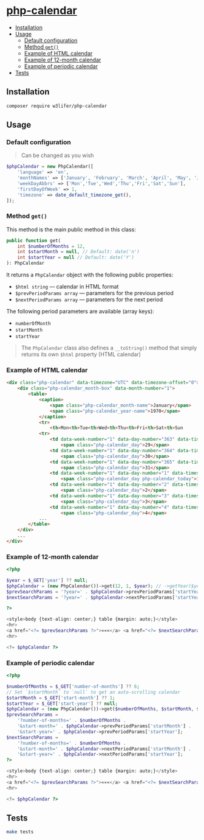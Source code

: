 # [php-calendar](https://packagist.org/packages/w3lifer/php-calendar)

- [Installation](#installation)
- [Usage](#usage)
  - [Default configuration](#default-configuration)
  - [Method `get()`](#method-get)
  - [Example of HTML calendar](#example-of-html-calendar)
  - [Example of 12-month calendar](#example-of-12-month-calendar)
  - [Example of periodic calendar](#example-of-periodic-calendar)
- [Tests](#tests)

## Installation

``` sh
composer require w3lifer/php-calendar
```

## Usage

### Default configuration

> Can be changed as you wish

``` php
$phpCalendar = new PhpCalendar([
    'language' => 'en',
    'monthNames' => ['January', 'February', 'March', 'April', 'May', 'June', 'July', 'August', 'September', 'October', 'November', 'December'],
    'weekDayAbbrs' => ['Mon','Tue','Wed','Thu','Fri','Sat','Sun'],
    'firstDayOfWeek' => 1,
    'timezone' => date_default_timezone_get(),
]);
```

### Method `get()`

This method is the main public method in this class:

``` php
public function get(
    int $numberOfMonths = 12,
    int $startMonth = null, // Default: date('n')
    int $startYear = null // Default: date('Y')
): PhpCalendar
```

It returns a `PhpCalendar` object with the following public properties:

- `$html string` — calendar in HTML format
- `$prevPeriodParams array` — parameters for the previous period
- `$nextPeriodParams array` — parameters for the next period

The following period parameters are available (array keys):

- `numberOfMonth`
- `startMonth`
- `startYear`

> The `PhpCalendar` class also defines a `__toString()` method that simply returns its own `$html` property (HTML calendar)

### Example of HTML calendar

``` html
<div class="php-calendar" data-timezone="UTC" data-timezone-offset="0">
    <div class="php-calendar_month-box" data-month-number="1">
        <table>
            <caption>
                <span class="php-calendar_month-name">January</span>
                <span class="php-calendar_year-name">1970</span>
            </caption>
            <tr>
                <th>Mon<th>Tue<th>Wed<th>Thu<th>Fri<th>Sat<th>Sun
            <tr>
                <td data-week-number="1" data-day-number="363" data-timestamp="-259200" class="php-calendar_day_other-month">
                    <span class="php-calendar_day">29</span>
                <td data-week-number="1" data-day-number="364" data-timestamp="-172800" class="php-calendar_day_other-month">
                    <span class="php-calendar_day">30</span>
                <td data-week-number="1" data-day-number="365" data-timestamp="-86400" class="php-calendar_day_other-month">
                    <span class="php-calendar_day">31</span>
                <td data-week-number="1" data-day-number="1" data-timestamp="0">
                    <span class="php-calendar_day php-calendar_today">1</span>
                <td data-week-number="1" data-day-number="2" data-timestamp="86400">
                    <span class="php-calendar_day">2</span>
                <td data-week-number="1" data-day-number="3" data-timestamp="172800">
                    <span class="php-calendar_day">3</span>
                <td data-week-number="1" data-day-number="4" data-timestamp="259200">
                    <span class="php-calendar_day">4</span>
            ...
        </table>
    </div>
    ...
</div>
```

### Example of 12-month calendar

``` php
<?php

$year = $_GET['year'] ?? null;
$phpCalendar = (new PhpCalendar())->get(12, 1, $year); // ->getYear($year);
$prevSearchParams = '?year=' . $phpCalendar->prevPeriodParams['startYear'];
$nextSearchParams = '?year=' . $phpCalendar->nextPeriodParams['startYear'];

?>

<style>body {text-align: center;} table {margin: auto;}</style>
<hr>
<a href="<?= $prevSearchParams ?>">«««</a> <a href="<?= $nextSearchParams ?>">»»»</a>
<hr>

<?= $phpCalendar ?>
```

### Example of periodic calendar

``` php
<?php

$numberOfMonths = $_GET['number-of-months'] ?? 6;
// Set `$startMonth` to `null` to get an auto-scrolling calendar
$startMonth = $_GET['start-month'] ?? 1;
$startYear = $_GET['start-year'] ?? null;
$phpCalendar = (new PhpCalendar())->get($numberOfMonths, $startMonth, $startYear);
$prevSearchParams =
    '?number-of-months=' . $numberOfMonths .
    '&start-month=' . $phpCalendar->prevPeriodParams['startMonth'] .
    '&start-year=' . $phpCalendar->prevPeriodParams['startYear'];
$nextSearchParams =
    '?number-of-months=' . $numberOfMonths .
    '&start-month=' . $phpCalendar->nextPeriodParams['startMonth'] .
    '&start-year=' . $phpCalendar->nextPeriodParams['startYear'];
?>

<style>body {text-align: center;} table {margin: auto;}</style>
<hr>
<a href="<?= $prevSearchParams ?>">«««</a> <a href="<?= $nextSearchParams ?>">»»»</a>
<hr>

<?= $phpCalendar ?>
```

## Tests

``` sh
make tests
```
